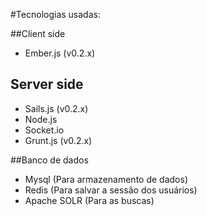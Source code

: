 #Tecnologias usadas:

##Client side

- Ember.js (v0.2.x)

## Server side

- Sails.js (v0.2.x)
- Node.js
- Socket.io
- Grunt.js (v0.2.x)

##Banco de dados

- Mysql (Para armazenamento de dados)
- Redis (Para salvar a sessão dos usuários)
- Apache SOLR (Para as buscas)
